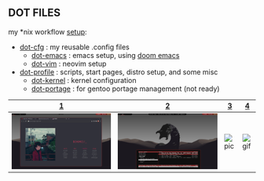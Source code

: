 ## DOT FILES

my *nix workflow [setup](https://github.com/dotF-Atelier/dot):

- [dot-cfg](https://github.com/dotF-Atelier/dot-cfg) : my reusable .config files 
  - [dot-emacs](https://github.com/dotF-Atelier/dot-emacs) : emacs setup, using [doom emacs](https://github.com/doomemacs/doomemacs)
  - [dot-vim](https://github.com/dotF-Atelier/dot-vim) : neovim setup
- [dot-profile](https://github.com/dotF-Atelier/dot-profile) : scripts, start pages, distro setup, and some misc
  - [dot-kernel](https://github.com/dotF-Atelier/dot-kernel) : kernel configuration
  - [dot-portage](https://github.com/dotF-Atelier/dot-portage) : for gentoo portage management (not ready)

|[1](https://raw.githubusercontent.com/K1ngst0m/assets_dir/master/.github/dotfiles/1.png)| [2](https://raw.githubusercontent.com/K1ngst0m/assets_dir/master/.github/dotfiles/3.png)|[3](https://s1.ax1x.com/2020/04/11/G7BaFO.png)|[4](https://s1.ax1x.com/2020/04/11/G7BdYD.gif)|
|-------|----|-------|----|
|![pic](https://raw.githubusercontent.com/K1ngst0m/assets_dir/master/.github/dotfiles/1.png)| ![pic](https://raw.githubusercontent.com/K1ngst0m/assets_dir/master/.github/dotfiles/3.png)|![pic](https://s1.ax1x.com/2020/04/11/G7BaFO.png)| ![gif](https://s1.ax1x.com/2020/04/11/G7BdYD.gif)
